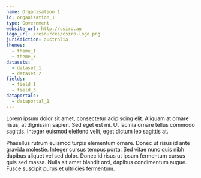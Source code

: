 ```yaml
---
name: Organisation 1
id: organisation_1
type: Government
website_url: http://csiro.au
logo_url: /resources/csiro-logo.png
jurisdiction: australia
themes: 
  - theme_1
  - theme_3
datasets:
  - dataset_1
  - dataset_2
fields:
  - field_1
  - field_3
dataportals:
  - dataportal_1
---
```


Lorem ipsum dolor sit amet, consectetur adipiscing elit. Aliquam at ornare risus, at dignissim sapien. Sed eget est mi. Ut lacinia ornare tellus commodo sagittis. Integer euismod eleifend velit, eget dictum leo sagittis at.

Phasellus rutrum euismod turpis elementum ornare. Donec ut risus id ante gravida molestie. Integer cursus tempus porta. Sed vitae nunc quis nibh dapibus aliquet vel sed dolor. Donec id risus ut ipsum fermentum cursus quis sed massa. Nulla sit amet blandit orci, dapibus condimentum augue. Fusce suscipit purus et ultricies fermentum.